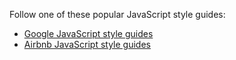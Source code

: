 
Follow one of these popular JavaScript style guides:

- [Google JavaScript style guides](https://google.github.io/styleguide/jsguide.html)
- [Airbnb JavaScript style guides](https://github.com/airbnb/javascript)
